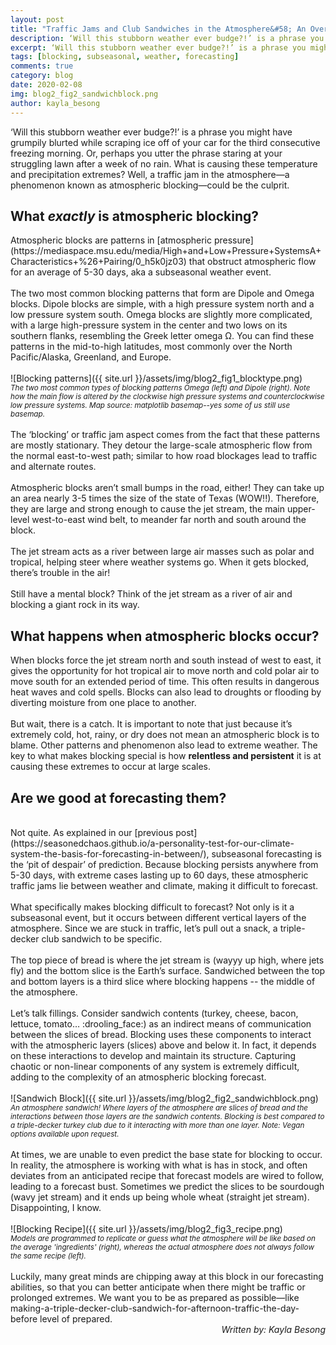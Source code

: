 ```yaml
---
layout: post
title: "Traffic Jams and Club Sandwiches in the Atmosphere&#58; An Overview of Blocking"
description: ‘Will this stubborn weather ever budge?!’ is a phrase you might have grumpily blurted while scraping ice off of your car for the third consecutive freezing morning. Or, perhaps you utter the phrase staring at your struggling lawn after a week of no rain.
excerpt: ‘Will this stubborn weather ever budge?!’ is a phrase you might have grumpily blurted while scraping ice off of your car for the third consecutive freezing morning. Or, perhaps you utter the phrase staring at your struggling lawn after a week of no rain.
tags: [blocking, subseasonal, weather, forecasting]
comments: true
category: blog
date: 2020-02-08
img: blog2_fig2_sandwichblock.png
author: kayla_besong
---
```


‘Will this stubborn weather ever budge?!’ is a phrase you might have grumpily blurted while scraping ice off of your car for the third consecutive freezing morning. Or, perhaps you utter the phrase staring at your struggling lawn after a week of no rain. What is causing these temperature and precipitation extremes? Well, a traffic jam in the atmosphere—a phenomenon known as atmospheric blocking—could be the culprit. 
<br>
<h2>What <i>exactly</i> is atmospheric blocking?</h2>
Atmospheric blocks are patterns in [atmospheric pressure](https://mediaspace.msu.edu/media/High+and+Low+Pressure+SystemsA+Characteristics+%26+Pairing/0_h5k0jz03) that obstruct atmospheric flow for an average of 5-30 days, aka a subseasonal weather event. 
<br><br>
The two most common blocking patterns that form are Dipole and Omega blocks. Dipole blocks are simple, with a high pressure system north and a low pressure system south. Omega blocks are slightly more complicated, with a large high-pressure system in the center and two lows on its southern flanks, resembling the Greek letter omega Ω. You can find these patterns in the mid-to-high latitudes, most commonly over the North Pacific/Alaska, Greenland, and Europe.
<br><br>
![Blocking patterns]({{ site.url }}/assets/img/blog2_fig1_blocktype.png)
<br><sub><i>The two most common types of blocking patterns Omega (left) and Dipole (right). Note how the main flow is altered by the clockwise high pressure systems and counterclockwise low pressure systems. Map source: matplotlib basemap--yes some of us still use basemap.</i></sub>
<br><br>
The ‘blocking’ or traffic jam aspect comes from the fact that these patterns are mostly stationary. They detour the large-scale atmospheric flow from the normal east-to-west path; similar to how road blockages lead to traffic and alternate routes. 
<br><br>
Atmospheric blocks aren’t small bumps in the road, either! They can take up an area nearly 3-5 times the size of the state of Texas (WOW!!). Therefore, they are large and strong enough to cause the jet stream, the main upper-level west-to-east wind belt, to meander far north and south around the block. 
<br><br>
The jet stream acts as a river between large air masses such as polar and tropical, helping steer where weather systems go. When it gets blocked, there’s trouble in the air! 
<br><br>
Still have a mental block? Think of the jet stream as a river of air and blocking a giant rock in its way. 
<br>
<h2>What happens when atmospheric blocks occur?</h2>
When blocks force the jet stream north and south instead of west to east, it gives the opportunity for hot tropical air to move north and cold polar air to move south for an extended period of time. This often results in dangerous heat waves and cold spells. Blocks can also lead to droughts or flooding by diverting moisture from one place to another. 
<br><br>
But wait, there is a catch. It is important to note that just because it’s extremely cold, hot, rainy, or dry does not mean an atmospheric block is to blame. Other patterns and phenomenon also lead to extreme weather. The key to what makes blocking special is how <b>relentless and persistent</b> it is at causing these extremes to occur at large scales.
<br>
<h2>Are we good at forecasting them?</h2>
<br>
Not quite. As explained in our [previous post](https://seasonedchaos.github.io/a-personality-test-for-our-climate-system-the-basis-for-forecasting-in-between/), subseasonal forecasting is the ‘pit of despair’ of prediction. Because blocking persists anywhere from 5-30 days, with extreme cases lasting up to 60 days, these atmospheric traffic jams lie between weather and climate, making it difficult to forecast.
<br><br>
What specifically makes blocking difficult to forecast? Not only is it a subseasonal event, but it occurs between different vertical layers of the atmosphere. Since we are stuck in traffic, let’s pull out a snack, a triple-decker club sandwich to be specific. 
<br><br>
The top piece of bread is where the jet stream is (wayyy up high, where jets fly) and the bottom slice is the Earth’s surface. Sandwiched between the top and bottom layers is a third slice where blocking happens -- the middle of the atmosphere.
<br><br>
Let’s talk fillings. Consider sandwich contents (turkey, cheese, bacon, lettuce, tomato… :drooling_face:) as an indirect means of communication between the slices of bread. Blocking uses these components to interact with the atmospheric layers (slices) above and below it. In fact, it depends on these interactions to develop and maintain its structure. Capturing chaotic or non-linear components of any system is extremely difficult, adding to the complexity of an atmospheric blocking forecast. 
<br><br>
![Sandwich Block]({{ site.url }}/assets/img/blog2_fig2_sandwichblock.png)
<br><sub><i>An atmosphere sandwich! Where layers of the atmosphere are slices of bread and the interactions between those layers are the sandwich contents. Blocking is best compared to a triple-decker turkey club due to it interacting with more than one layer. Note: Vegan options available upon request. </i></sub>
<br><br>
At times, we are unable to even predict the base state for blocking to occur. In reality, the atmosphere is working with what is has in stock, and often deviates from an anticipated recipe that forecast models are wired to follow, leading to a forecast bust. Sometimes we predict the slices to be sourdough (wavy jet stream) and it ends up being whole wheat (straight jet stream). Disappointing, I know.
<br><br>
![Blocking Recipe]({{ site.url }}/assets/img/blog2_fig3_recipe.png)
<br><sub><i>Models are programmed to replicate or guess what the atmosphere will be like based on the average 'ingredients' (right), whereas the actual atmosphere does not always follow the same recipe (left).</i></sub>
<br><br>
Luckily, many great minds are chipping away at this block in our forecasting abilities, so that you can better anticipate when there might be traffic or prolonged extremes. We want you to be as prepared as possible—like making-a-triple-decker-club-sandwich-for-afternoon-traffic-the-day-before level of prepared. 
<br>
<div style="text-align: right"><i> Written by: Kayla Besong</i></div>
